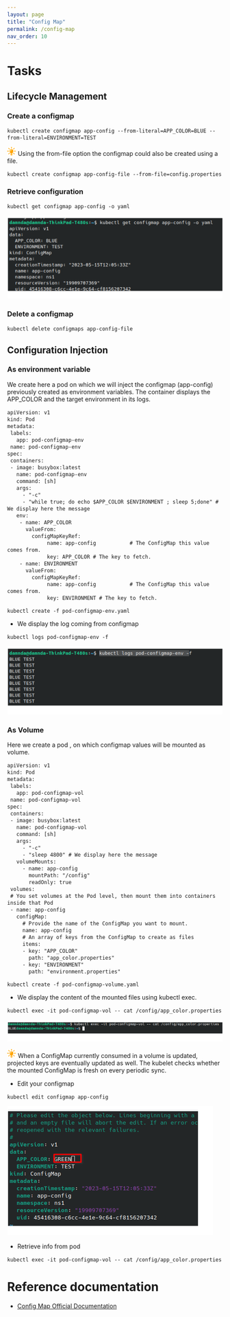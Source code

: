 ```yaml
---
layout: page
title: "Config Map"
permalink: /config-map
nav_order: 10
---
```

# Tasks
## Lifecycle Management
### Create a configmap
```
kubectl create configmap app-config --from-literal=APP_COLOR=BLUE --from-literal=ENVIRONMENT=TEST
```
![Astuce icon](assets/images/astuce_icon.png) Using the from-file option the configmap could also be created using a file.
```
kubectl create configmap app-config-file --from-file=config.properties
```
### Retrieve configuration
```
kubectl get configmap app-config -o yaml
```
![ConfigMap Yaml](assets/images/configmap/configmap_yaml.png)
### Delete a configmap
```
kubectl delete configmaps app-config-file
```
## Configuration Injection
### As environment variable

We create here a pod on which we will inject the configmap (app-config) previously created as environment variables. The container displays the APP_COLOR and the target environment in its logs.
```
apiVersion: v1
kind: Pod
metadata:
 labels:
   app: pod-configmap-env
 name: pod-configmap-env
spec:
 containers:
 - image: busybox:latest
   name: pod-configmap-env
   command: [sh]
   args:
     - "-c"
     - "while true; do echo $APP_COLOR $ENVIRONMENT ; sleep 5;done" # We display here the message
   env:
    - name: APP_COLOR
      valueFrom:
        configMapKeyRef:
             name: app-config           # The ConfigMap this value comes from.
             key: APP_COLOR # The key to fetch.
    - name: ENVIRONMENT
      valueFrom:
        configMapKeyRef:
             name: app-config           # The ConfigMap this value comes from.
             key: ENVIRONMENT # The key to fetch.
```

```
kubectl create -f pod-configmap-env.yaml
```
- We display the log coming from configmap
```
kubectl logs pod-configmap-env -f
```
![ConfigMap logs](assets/images/configmap/configmap_log.png)

### As Volume
Here we  create a pod , on which configmap values will be mounted as volume. 
```
apiVersion: v1
kind: Pod
metadata:
 labels:
   app: pod-configmap-vol
 name: pod-configmap-vol
spec:
 containers:
 - image: busybox:latest
   name: pod-configmap-vol
   command: [sh]
   args:
     - "-c"
     - "sleep 4800" # We display here the message
   volumeMounts:
     - name: app-config
       mountPath: "/config"
       readOnly: true
 volumes:
 # You set volumes at the Pod level, then mount them into containers inside that Pod
 - name: app-config
   configMap:
     # Provide the name of the ConfigMap you want to mount.
     name: app-config
     # An array of keys from the ConfigMap to create as files
     items:
     - key: "APP_COLOR"
       path: "app_color.properties"
     - key: "ENVIRONMENT"
       path: "environment.properties"
```
```
kubectl create -f pod-configmap-volume.yaml
```
- We  display the content of the mounted files using kubectl exec.
```
kubectl exec -it pod-configmap-vol -- cat /config/app_color.properties
```
![ConfigMap Volume cat](assets/images/configmap/configmap_volume_cat.png)

![Astuce icon](assets/images/astuce_icon.png) When a ConfigMap currently consumed in a volume is updated, projected keys are eventually updated as well. The kubelet checks whether the mounted ConfigMap is fresh on every periodic sync. 
- Edit your configmap
```
kubectl edit configmap app-config
```
![ConfigMap Update](assets/images/configmap/configmap_update.png)
- Retrieve info from pod
```
kubectl exec -it pod-configmap-vol -- cat /config/app_color.properties
```
# Reference documentation
- [Config Map Official Documentation](https://kubernetes.io/docs/concepts/configuration/configmap/)